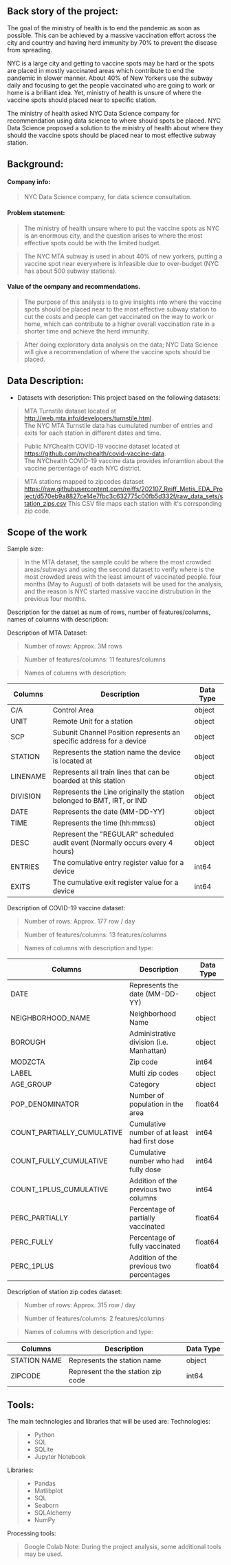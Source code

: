 ## Back story of the project:
The goal of the ministry of health is to end the pandemic as soon as possible. This can be achieved by a massive vaccination effort across the city and country and having herd immunity by 70% to prevent the disease from spreading.

NYC is a large city and getting to vaccine spots may be hard or the spots are placed in mostly vaccinated areas which contribute to end the pandemic in slower manner. About 40% of New Yorkers use the subway daily and focusing to get the people vaccinated who are going to work or home is a brilliant idea. Yet, ministry of health is unsure of where the vaccine spots should placed near to specific station.

The ministry of health asked NYC Data Science company for recommendation using data science to where should spots be placed. NYC Data Science proposed a solution to the ministry of health about where they should the vaccine spots should be placed near to most effective subway station.


## Background:
#### Company info:
> NYC Data Science company, for data science consultation.

#### Problem statement:
> The ministry of health unsure where to put the vaccine spots as NYC is an enormous city, and the question arises to where the most effective spots could be with the limited budget.

> The NYC MTA subway is used in about 40% of new yorkers, putting a vaccine spot near everywhere is infeasible due to over-budget (NYC has about 500 subway stations).
#### Value of the company and recommendations.
> The purpose of this analysis is to give insights into where the vaccine spots should be placed near to the most effective subway station to cut the costs and people can get vaccinated on the way to work or home, which can contribute to a higher overall vaccination rate in a shorter time and achieve the herd immunity.

> After doing exploratory data analysis on the data; NYC Data Science will give a recommendation of where the vaccine spots should be placed.
## Data Description:
* Datasets with description:
This project based on the following datasets:

> MTA Turnstile dataset located at http://web.mta.info/developers/turnstile.html. <br />
The NYC MTA Turnstile data has cumulated number of entries and exits for each station in different dates and time. 

> Public NYChealth COVID-19 vaccine dataset located at https://github.com/nychealth/covid-vaccine-data. <br />
The NYChealth COVID-19 vaccine data provides inforamtion about the vaccine percentage of each NYC district.

> MTA stations mapped to zipcodes dataset <br />https://raw.githubusercontent.com/reiffs/202107_Reiff_Metis_EDA_Project/d570eb9a8827ce14e7fbc3c632775c00fb5d332f/raw_data_sets/station_zips.csv
> This CSV file maps each station with it's corrsponding zip code.

## Scope of the work
Sample size:
> In the MTA dataset, the sample could be where the most crowded areas/subways and using the second dataset to verify where is the most crowded areas with the least amount of vaccinated people.
>  four months (May to August) of both datasets will be used for the analysis, and the reason is NYC started massive vaccine distrubution in the previous four months.

Description for the datset as num of rows, number of features/columns, names of columns with description:

Description of MTA Dataset:

> Number of rows: Approx. 3M rows

> Number of features/columns: 11 features/columns

> Names of columns with description:

| Columns     | Description | Data Type   |
| ----------- | ----------- | ----------- |
| C/A      | Control Area       | object  |
| UNIT   | Remote Unit for a station        | object|
| SCP      | Subunit Channel Position represents an specific address for a device       | object  |
| STATION   | Represents the station name the device is located at | object|
| LINENAME      | Represents all train lines that can be boarded at this station       |object  |
| DIVISION   | Represents the Line originally the station belonged to BMT, IRT, or IND        | object   |
| DATE   | Represents the date (MM-DD-YY)        | object   |
| TIME      | Represents the time (hh:mm:ss)     | object  |
| DESC   | Represent the "REGULAR" scheduled audit event (Normally occurs every 4 hours)        | object   |
| ENTRIES      | The comulative entry register value for a device       | int64|
| EXITS   | The cumulative exit register value for a device        | int64   |

Description of COVID-19 vaccine dataset:
> Number of rows: Approx. 177 row / day
 
> Number of features/columns: 13 features/columns

> Names of columns with description and type:

| Columns     | Description | Data Type   |
| ----------- | ----------- | ----------- |
| DATE      | Represents the date (MM-DD-YY)        | object  |
| NEIGHBORHOOD_NAME   | Neighborhood Name        | object|
| BOROUGH      | Administrative division  (i.e. Manhattan)     | object  |
| MODZCTA   | Zip code | int64|
| LABEL      | Multi zip codes       |object  |
| AGE_GROUP   | Category        | object   |
| POP_DENOMINATOR   | Number of population in the area | float64   |
| COUNT_PARTIALLY_CUMULATIVE      |   Cumulative number of at least had first dose   | int64  |
| COUNT_FULLY_CUMULATIVE   | Cumulative number who had fully dose        | int64   |
| COUNT_1PLUS_CUMULATIVE      |   Addition of the previous two columns     | int64|
| PERC_PARTIALLY   | Percentage of partially vaccinated        | float64   |
| PERC_FULLY   | Percentage of fully vaccinated        | float64   |
| PERC_1PLUS   | Addition of the previous two percentages        | float64   |

Description of station zip codes dataset:

> Number of rows: Approx. 315 row / day

> Number of features/columns: 2 features/columns

> Names of columns with description and type:

| Columns     | Description | Data Type   |
| ----------- | ----------- | ----------- |
| STATION NAME      | Represents the station name        | object  |
| ZIPCODE   | Represent the the station zip code        | int64 |



## Tools:
The main technologies and libraries that will be used are:
Technologies:
> - Python
> - SQL
> - SQLite
> - Jupyter Notebook

Libraries:
> - Pandas
> - Matlibplot
> - SQL
> - Seaborn
> - SQLAlchemy 
> - NumPy

Processing tools: 
> Google Colab
Note:
> During the project analysis, some additional tools may be used.

